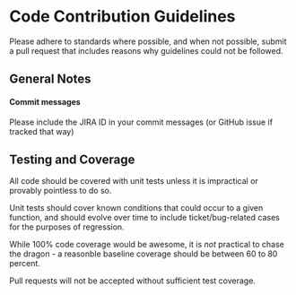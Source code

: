 # Code Contribution Guidelines

Please adhere to standards where possible, and when not possible, submit a pull request that includes reasons why guidelines could not be followed.

## General Notes

#### Commit messages
Please include the JIRA ID in your commit messages (or GitHub issue if tracked that way)

## Testing and Coverage
All code should be covered with unit tests unless it is impractical or provably pointless to do so.

Unit tests should cover known conditions that could occur to a given function, and should evolve over time to include ticket/bug-related cases for the purposes of regression.

While 100% code coverage would be awesome, it is _not_ practical to chase the dragon - a reasonble baseline coverage should be between 60 to 80 percent.

Pull requests will not be accepted without sufficient test coverage.
